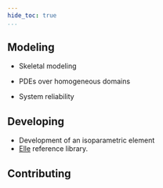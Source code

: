 ```yaml
---
hide_toc: true
...
```


## Modeling

- Skeletal modeling

- PDEs over homogeneous domains

- System reliability

## Developing

- Development of an isoparametric element
- [Elle](/elle) reference library.

## Contributing




